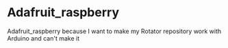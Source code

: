 # Adafruit_raspberry
Adafruit_raspberry because I want to make my Rotator repository work with Arduino and can't make it 
